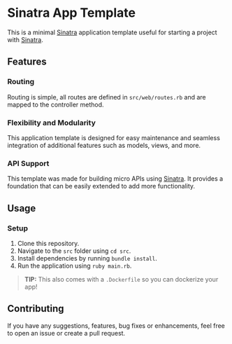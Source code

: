 # Sinatra App Template

This is a minimal [Sinatra](https://github.com/sinatra/sinatra) application template useful for starting a project with [Sinatra](https://github.com/sinatra/sinatra).

## Features

### Routing

Routing is simple, all routes are defined in `src/web/routes.rb` and are mapped to the controller method.

### Flexibility and Modularity

This application template is designed for easy maintenance and seamless integration of additional features such as models, views, and more.

### API Support

This template was made for building micro APIs using [Sinatra](https://github.com/sinatra/sinatra). It provides a foundation that can be easily extended to add more functionality.

## Usage

### Setup

1. Clone this repository.
2. Navigate to the `src` folder using `cd src`.
2. Install dependencies by running `bundle install`.
3. Run the application using `ruby main.rb`.

> **TIP:** This also comes with a `.Dockerfile` so you can dockerize your app!

## Contributing
If you have any suggestions, features, bug fixes or enhancements, feel free to open an issue or create a pull request.